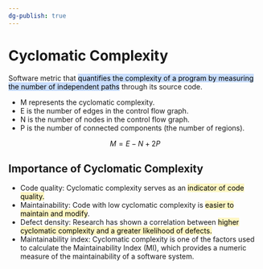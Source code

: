 ```yaml
---
dg-publish: true
---
```


# Cyclomatic Complexity
Software metric that <mark style="background: #ADCCFFA6;">quantifies the complexity of a program by measuring the number of independent paths</mark> through its source code.

-   M represents the cyclomatic complexity.
-   E is the number of edges in the control flow graph.
-   N is the number of nodes in the control flow graph.
-   P is the number of connected components (the number of regions).

$$
M=E-N+2P
$$
## Importance of Cyclomatic Complexity
- Code quality: Cyclomatic complexity serves as an <mark style="background: #FFF3A3A6;">indicator of code quality.</mark>
- Maintainability: Code with low cyclomatic complexity is <mark style="background: #FFF3A3A6;">easier to maintain and modify</mark>.
- Defect density: Research has shown a correlation between <mark style="background: #FFF3A3A6;">higher cyclomatic complexity and a greater likelihood of defects.</mark>
- Maintainability index: Cyclomatic complexity is one of the factors used to calculate the Maintainability Index (MI), which provides a numeric measure of the maintainability of a software system.

